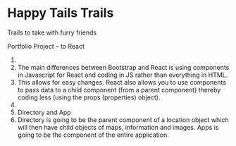 # Happy Tails Trails
 Trails to take with furry friends


Portfolio Project – to React

1.
1.	The main differences between Bootstrap and React is using components in Javascript for React and coding in JS rather than everything in HTML.
2.	This allows for easy changes.  React also allows you to use components to pass data to a child component (from a parent component) thereby coding less (using the props (properties) object).
2.
1.	Directory and App
2.	Directory is going to be the parent component of a location object which will then have child objects of maps, information and images.  Apps is going to be the component of the entire application.
